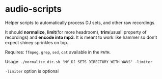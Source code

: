 # audio-scripts

Helper scripts to automatically process DJ sets, and other raw recordings. 

It should **normalize**, **limit**(for more headroom), **trim**(usuall property of recordings) and **encode into mp3**.
It is meant to work like hammer so don't expect shiney sprinkles on top.

Requires:
`ffmpeg`, `grep`, `sed`, `cat` available in the `PATH`.

Usage:
`./normalize_dir.sh "MY_DJ_SETS_DIRECTORY_WITH WAVS" -limiter`

`-limiter` option is optional

